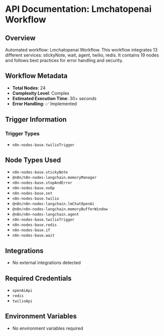 # API Documentation: Lmchatopenai Workflow

## Overview
Automated workflow: Lmchatopenai Workflow. This workflow integrates 13 different services: stickyNote, wait, agent, twilio, redis. It contains 19 nodes and follows best practices for error handling and security.

## Workflow Metadata
- **Total Nodes**: 24
- **Complexity Level**: Complex
- **Estimated Execution Time**: 30+ seconds
- **Error Handling**: ✅ Implemented

## Trigger Information
### Trigger Types
- `n8n-nodes-base.twilioTrigger`

## Node Types Used
- `n8n-nodes-base.stickyNote`
- `@n8n/n8n-nodes-langchain.memoryManager`
- `n8n-nodes-base.stopAndError`
- `n8n-nodes-base.noOp`
- `n8n-nodes-base.set`
- `n8n-nodes-base.twilio`
- `@n8n/n8n-nodes-langchain.lmChatOpenAi`
- `@n8n/n8n-nodes-langchain.memoryBufferWindow`
- `@n8n/n8n-nodes-langchain.agent`
- `n8n-nodes-base.twilioTrigger`
- `n8n-nodes-base.redis`
- `n8n-nodes-base.if`
- `n8n-nodes-base.wait`

## Integrations
- No external integrations detected

## Required Credentials
- `openAiApi`
- `redis`
- `twilioApi`

## Environment Variables
- No environment variables required
